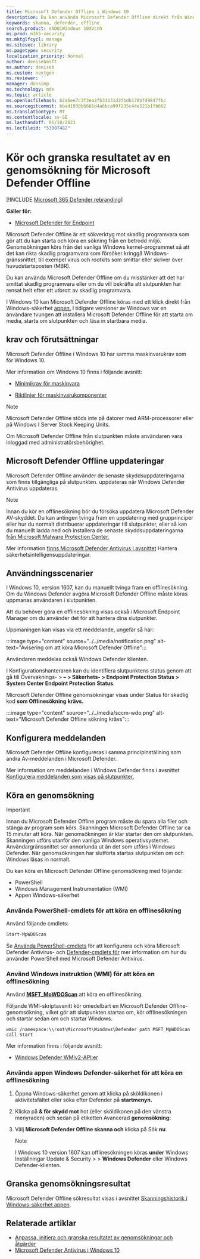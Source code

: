 ```yaml
---
title: Microsoft Defender Offline i Windows 10
description: Du kan använda Microsoft Defender Offline direkt från Windows Defender Antivirus appen. Du kan också hantera hur den distribueras i nätverket.
keywords: skanna, defender, offline
search.product: eADQiWindows 10XVcnh
ms.prod: m365-security
ms.mktglfcycl: manage
ms.sitesec: library
ms.pagetype: security
localization_priority: Normal
author: denisebmsft
ms.author: deniseb
ms.custom: nextgen
ms.reviewer: ''
manager: dansimp
ms.technology: mde
ms.topic: article
ms.openlocfilehash: b2a6ee7c3f3ea2fb31b31d2f1db178bfd9847fbc
ms.sourcegitcommit: bbad1938b6661d4a6bca99f235c44e521b1fb662
ms.translationtype: MT
ms.contentlocale: sv-SE
ms.lasthandoff: 06/18/2021
ms.locfileid: "53007482"
---
```

# <a name="run-and-review-the-results-of-a-microsoft-defender-offline-scan"></a>Kör och granska resultatet av en genomsökning för Microsoft Defender Offline

[!INCLUDE [Microsoft 365 Defender rebranding](../../includes/microsoft-defender.md)]


**Gäller för:**

- [Microsoft Defender för Endpoint](/microsoft-365/security/defender-endpoint/)

Microsoft Defender Offline är ett sökverktyg mot skadlig programvara som gör att du kan starta och köra en sökning från en betrodd miljö. Genomsökningen körs från det vanliga Windows kernel-programmet så att det kan rikta skadlig programvara som försöker kringgå Windows-gränssnittet, till exempel virus och rootkits som smittar eller skriver över huvudstartsposten (MBR).

Du kan använda Microsoft Defender Offline om du misstänker att det har smittat skadlig programvara eller om du vill bekräfta att slutpunkten har rensat helt efter ett utbrott av skadlig programvara.

I Windows 10 kan Microsoft Defender Offline köras med ett klick direkt från Windows-säkerhet [appen.](microsoft-defender-security-center-antivirus.md) I tidigare versioner av Windows var en användare tvungen att installera Microsoft Defender Offline för att starta om media, starta om slutpunkten och läsa in startbara media.

## <a name="prerequisites-and-requirements"></a>krav och förutsättningar

Microsoft Defender Offline i Windows 10 har samma maskinvarukrav som för Windows 10. 

Mer information om Windows 10 finns i följande avsnitt:

- [Minimikrav för maskinvara](/windows-hardware/design/minimum/minimum-hardware-requirements-overview)

- [Riktlinjer för maskinvarukomponenter](/windows-hardware/design/component-guidelines/components)

> [!NOTE]
> Microsoft Defender Offline stöds inte på datorer med ARM-processorer eller på Windows I Server Stock Keeping Units.

Om Microsoft Defender Offline från slutpunkten måste användaren vara inloggad med administratörsbehörighet.
 
## <a name="microsoft-defender-offline-updates"></a>Microsoft Defender Offline uppdateringar

Microsoft Defender Offline använder de senaste skyddsuppdateringarna som finns tillgängliga på slutpunkten. uppdateras när Windows Defender Antivirus uppdateras. 

> [!NOTE]
> Innan du kör en offlinesökning bör du försöka uppdatera Microsoft Defender AV-skyddet. Du kan antingen tvinga fram en uppdatering med grupprinciper eller hur du normalt distribuerar uppdateringar till slutpunkter, eller så kan du manuellt ladda ned och installera de senaste skyddsuppdateringarna [från Microsoft Malware Protection Center.](https://www.microsoft.com/security/portal/definitions/adl.aspx)

Mer information [finns Microsoft Defender Antivirus i avsnittet](manage-protection-updates-microsoft-defender-antivirus.md) Hantera säkerhetsintelligensuppdateringar.

## <a name="usage-scenarios"></a>Användningsscenarier

I Windows 10, version 1607, kan du manuellt tvinga fram en offlinesökning. Om du Windows Defender avgöra Microsoft Defender Offline måste köras uppmanas användaren i slutpunkten. 

Att du behöver göra en offlinesökning visas också i Microsoft Endpoint Manager om du använder det för att hantera dina slutpunkter.

Uppmaningen kan visas via ett meddelande, ungefär så här:

:::image type="content" source="../../media/notification.png" alt-text="Avisering om att köra Microsoft Defender Offline":::

Användaren meddelas också Windows Defender klienten.

I Konfigurationshanteraren kan du identifiera slutpunktens status genom att gå till Övervaknings- > **– > Säkerhets- > Endpoint Protection Status > System Center Endpoint Protection Status**. 

Microsoft Defender Offline genomsökningar visas under Status för skadlig kod **som Offlinesökning** **krävs.**

:::image type="content" source="../../media/sccm-wdo.png" alt-text="Microsoft Defender Offline sökning krävs":::

## <a name="configure-notifications"></a>Konfigurera meddelanden

Microsoft Defender Offline konfigureras i samma principinställning som andra Av-meddelanden i Microsoft Defender.

Mer information om meddelanden i Windows Defender finns i avsnittet [Konfigurera meddelanden som visas på slutpunkter.](configure-notifications-microsoft-defender-antivirus.md)

## <a name="run-a-scan"></a>Köra en genomsökning 

> [!IMPORTANT]
> Innan du Microsoft Defender Offline program måste du spara alla filer och stänga av program som körs. Skanningen Microsoft Defender Offline tar ca 15 minuter att köra. När genomsökningen är klar startar den om slutpunkten. Skanningen utförs utanför den vanliga Windows operativsystemet. Användargränssnittet ser annorlunda ut än det som utförs i Windows Defender. När genomsökningen har slutförts startas slutpunkten om och Windows läsas in normalt.

Du kan köra en Microsoft Defender Offline genomsökning med följande:

- PowerShell
- Windows Management Instrumentation (WMI)
- Appen Windows-säkerhet



### <a name="use-powershell-cmdlets-to-run-an-offline-scan"></a>Använda PowerShell-cmdlets för att köra en offlinesökning

Använd följande cmdlets:

```PowerShell
Start-MpWDOScan
```

Se [Använda PowerShell-cmdlets](use-powershell-cmdlets-microsoft-defender-antivirus.md) för att konfigurera och köra Microsoft Defender Antivirus- och [Defender-cmdlets för](/powershell/module/defender/) mer information om hur du använder PowerShell med Microsoft Defender Antivirus.

### <a name="use-windows-management-instruction-wmi-to-run-an-offline-scan"></a>Använd Windows instruktion (WMI) för att köra en offlinesökning

Använd [**MSFT_MpWDOScan**](/previous-versions/windows/desktop/legacy/dn455323(v=vs.85)) att köra en offlinesökning.

Följande WMI-skriptavsnitt kör omedelbart en Microsoft Defender Offline-genomsökning, vilket gör att slutpunkten startas om, kör offlinesökningen och startar sedan om och startar Windows.

```console
wmic /namespace:\\root\Microsoft\Windows\Defender path MSFT_MpWDOScan call Start 
```

Mer information finns i följande avsnitt:
- [Windows Defender WMIv2-API:er](/previous-versions/windows/desktop/defender/windows-defender-wmiv2-apis-portal)


### <a name="use-the-windows-defender-security-app-to-run-an-offline-scan"></a>Använda appen Windows Defender-säkerhet för att köra en offlinesökning

1. Öppna Windows-säkerhet genom att klicka på sköldikonen i aktivitetsfältet eller söka efter Defender på **startmenyn.**

2. Klicka på **& för skydd mot** hot (eller sköldikonen på den vänstra menyraden) och sedan på etiketten Avancerad **genomsökning:**
    
3. Välj **Microsoft Defender Offline skanna och** klicka på Sök **nu**.

    > [!NOTE]
    > I Windows 10 version 1607 kan offlinesökningen köras **under** Windows Inställningar Update & Security  >    >  **Windows Defender** eller Windows Defender-klienten.


## <a name="review-scan-results"></a>Granska genomsökningsresultat

Microsoft Defender Offline sökresultat visas i avsnittet [Skanningshistorik i Windows-säkerhet appen](microsoft-defender-security-center-antivirus.md). 


## <a name="related-articles"></a>Relaterade artiklar

- [Anpassa, initiera och granska resultatet av genomsökningar och åtgärder](customize-run-review-remediate-scans-microsoft-defender-antivirus.md)
- [Microsoft Defender Antivirus i Windows 10](microsoft-defender-antivirus-in-windows-10.md)